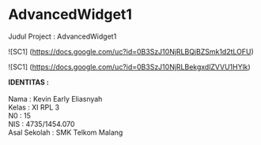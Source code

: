 # AdvancedWidget1

Judul Project : AdvancedWidget1

![SC1]
(https://docs.google.com/uc?id=0B3SzJ10NjRLBQjBZSmk1d2tLOFU)

![SC1]
(https://docs.google.com/uc?id=0B3SzJ10NjRLBekgxdlZVVU1HYlk)

<b>IDENTITAS :</b><br>
<br>
Nama  : Kevin Early Eliasnyah<br>
Kelas : XI RPL 3<br>
N0    : 15<br>
NIS   : 4735/1454.070<br>
Asal Sekolah  : SMK Telkom Malang<br>



